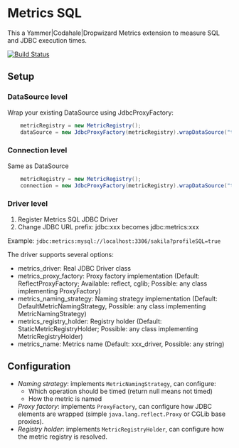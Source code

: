 # Metrics SQL

This a Yammer|Codahale|Dropwizard Metrics extension to measure SQL and JDBC execution times.

[![Build Status](https://travis-ci.org/gquintana/metrics-sql.svg)](https://travis-ci.org/gquintana/metrics-sql)

## Setup

### DataSource level

Wrap your existing DataSource using JdbcProxyFactory:

```java
    metricRegistry = new MetricRegistry();
    dataSource = new JdbcProxyFactory(metricRegistry).wrapDataSource("test", existingDataSource);
```

### Connection level

Same as DataSource
```java
    metricRegistry = new MetricRegistry();
    connection = new JdbcProxyFactory(metricRegistry).wrapDataSource("test", existingConnection);
```

### Driver level

1. Register Metrics SQL JDBC Driver
2. Change JDBC URL prefix: jdbc:xxx becomes jdbc:metrics:xxx

Example: `jdbc:metrics:mysql://localhost:3306/sakila?profileSQL=true`

The driver supports several options:

* metrics_driver: Real JDBC Driver class
* metrics_proxy_factory: Proxy factory implementation (Default: ReflectProxyFactory; Available: reflect, cglib; Possible: any class implementing ProxyFactory)
* metrics_naming_strategy: Naming strategy implementation (Default: DefaultMetricNamingStrategy, Possible: any class implementing MetricNamingStrategy)
* metrics_registry_holder: Registry holder (Default: StaticMetricRegistryHolder; Possible: any class implementing MetricRegistryHolder)
* metrics_name: Metrics name (Default: xxx_driver, Possible: any string)

## Configuration

* *Naming strategy*:  implements `MetricNamingStrategy`, can configure:
    * Which operation should be timed (return null means not timed)
    * How the metric is named
* *Proxy factory*: implements `ProxyFactory`, can configure how JDBC elements are wrapped (simple `java.lang.reflect.Proxy` or CGLib base proxies).
* *Registry holder*: implements `MetricRegistryHolder`, can configure how the metric registry is resolved.
